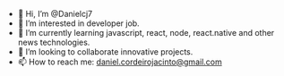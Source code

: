 - 👋 Hi, I’m @Danielcj7
- 👀 I’m interested in developer job.
- 🌱 I’m currently learning javascript, react, node, react.native and other news technologies.
- 💞️ I’m looking to collaborate innovative projects.
- 📫 How to reach me: daniel.cordeirojacinto@gmail.com

<!---
Danielcj7/Danielcj7 is a ✨ special ✨ repository because its `README.md` (this file) appears on your GitHub profile.
You can click the Preview link to take a look at your changes.
--->
